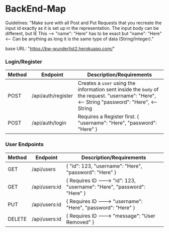 # BackEnd-Map

Guidelines: "Make sure with all Post and Put Requests that you recreate the input id exactly as it is set up in the representation. The input body can be different, but IE This --> "name": "Here" has to be exact but "name": "Here" <-- Can be anything as long it is the same type of data (String/Integer)."

base URL: "https://bw-wunderlist2.herokuapp.com/"

### Login/Register

| Method | Endpoint      | Description/Requirements                                                                                                                                                                                                                                                            |
| ------ | ------------- | ---------------------------------------------------------------------------------------------------------------------------------------------------------------------------------------------------------------------------------------------------------------------- |
| POST   | /api/auth/register | Creates a `user` using the information sent inside the `body` of the request. "username": "Here", <-- String "password": "Here", <-- String |
| POST   | /api/auth/login    | Requires a Register first. { "username": "Here", "password": "Here" } |

### User Endpoints

| Method | Endpoint      | Description/Requirements                                                                                                                                                                                                                                                            |
| ------ | ------------- | ---------------------------------------------------------------------------------------------------------------------------------------------------------------------------------------------------------------------------------------------------------------------- |
| GET    | /api/users         | { "id": 123, "username": "Here", "password": "Here" } |
| GET    | /api/users:id      | { Requires ID ---> "id": 123, "username": "Here", "password": "Here" } |
| PUT    | /api/users:id      | { Requires ID ---> "username": "Here", "password": "Here" } |
| DELETE | /api/users:id      | { Requires ID ---> "message": "User Removed" } |

